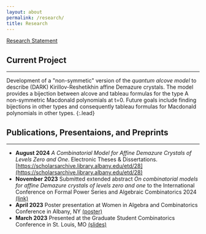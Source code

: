 ```yaml
---
layout: about
permalink: /research/
title: Research
---
```

[Research Statement](/ResearchStatement.pdf)
## Current Project

---
Development of a "non-symmetic" version of the *quantum alcove model* to describe (DARK) Kirillov-Reshetikhin affine Demazure crystals. The model provides a bijection between alcove and tableau formulas for the type A non-symmetric Macdonald polynomials at t=0. Future goals include finding bijections in other types and consequently tableau formulas for Macdonald polynomials in other types.
{:.lead} 
## Publications, Presentaions, and Preprints
---
- **August 2024** *A Combinatorial Model for Affine Demazure Crystals of Levels Zero and One*. Electronic Theses & Dissertations. [https://scholarsarchive.library.albany.edu/etd/28](https://scholarsarchive.library.albany.edu/etd/28)
- **November 2023** Submitted extended abstract *On combinatorial models for affine Demazure crystals of levels zero and one* to the International Conference on Formal Power Series and Algebraic Combinatorics 2024 [(link)](/SamFPSAC2024.pdf)
- **April 2023** Poster presentation at Women in Algebra and Combinatorics Conference in Albany, NY [(poster)](/AWMposter.pdf) 
- **March 2023** Presented at the Graduate Student Combinatorics Conference in St. Louis, MO [(slides)](/GSCC2023slides.pdf)
 

